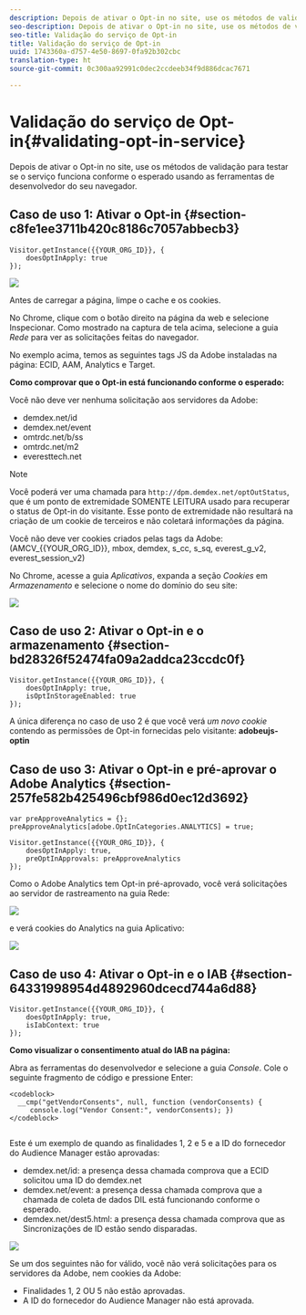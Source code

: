 ```yaml
---
description: Depois de ativar o Opt-in no site, use os métodos de validação para testar se o serviço funciona conforme o esperado usando as ferramentas de desenvolvedor do seu navegador.
seo-description: Depois de ativar o Opt-in no site, use os métodos de validação para testar se o serviço funciona conforme o esperado usando as ferramentas de desenvolvedor do seu navegador.
seo-title: Validação do serviço de Opt-in
title: Validação do serviço de Opt-in
uuid: 1743360a-d757-4e50-8697-0fa92b302cbc
translation-type: ht
source-git-commit: 0c300aa92991c0dec2ccdeeb34f9d886dcac7671

---
```



# Validação do serviço de Opt-in{#validating-opt-in-service}

Depois de ativar o Opt-in no site, use os métodos de validação para testar se o serviço funciona conforme o esperado usando as ferramentas de desenvolvedor do seu navegador.

## Caso de uso 1: Ativar o Opt-in {#section-c8fe1ee3711b420c8186c7057abbecb3}

```
Visitor.getInstance({{YOUR_ORG_ID}}, { 
    doesOptInApply: true 
});
```

![](assets/use_case_1_1.png)

Antes de carregar a página, limpe o cache e os cookies.

No Chrome, clique com o botão direito na página da web e selecione Inspecionar. Como mostrado na captura de tela acima, selecione a guia *Rede* para ver as solicitações feitas do navegador.

No exemplo acima, temos as seguintes tags JS da Adobe instaladas na página: ECID, AAM, Analytics e Target.

**Como comprovar que o Opt-in está funcionando conforme o esperado:**

Você não deve ver nenhuma solicitação aos servidores da Adobe:

* demdex.net/id
* demdex.net/event
* omtrdc.net/b/ss
* omtrdc.net/m2
* everesttech.net

>[!NOTE]
>
>Você poderá ver uma chamada para `http://dpm.demdex.net/optOutStatus`, que é um ponto de extremidade SOMENTE LEITURA usado para recuperar o status de Opt-in do visitante. Esse ponto de extremidade não resultará na criação de um cookie de terceiros e não coletará informações da página.

Você não deve ver cookies criados pelas tags da Adobe: (AMCV_{{YOUR_ORG_ID}}, mbox, demdex, s_cc, s_sq, everest_g_v2, everest_session_v2)

No Chrome, acesse a guia *Aplicativos*, expanda a seção *Cookies* em *Armazenamento* e selecione o nome do domínio do seu site:

![](assets/use_case_1_2.png)

## Caso de uso 2: Ativar o Opt-in e o armazenamento  {#section-bd28326f52474fa09a2addca23ccdc0f}

```
Visitor.getInstance({{YOUR_ORG_ID}}, { 
    doesOptInApply: true, 
    isOptInStorageEnabled: true 
});
```

A única diferença no caso de uso 2 é que você verá *um novo cookie* contendo as permissões de Opt-in fornecidas pelo visitante: **adobeujs-optin**

## Caso de uso 3: Ativar o Opt-in e pré-aprovar o Adobe Analytics  {#section-257fe582b425496cbf986d0ec12d3692}

```
var preApproveAnalytics = {}; 
preApproveAnalytics[adobe.OptInCategories.ANALYTICS] = true;

Visitor.getInstance({{YOUR_ORG_ID}}, { 
    doesOptInApply: true, 
    preOptInApprovals: preApproveAnalytics 
});
```

Como o Adobe Analytics tem Opt-in pré-aprovado, você verá solicitações ao servidor de rastreamento na guia Rede:

![](assets/use_case_3_1.png)

e verá cookies do Analytics na guia Aplicativo:

![](assets/use_case_3_2.png)

## Caso de uso 4: Ativar o Opt-in e o IAB  {#section-64331998954d4892960dcecd744a6d88}

```
Visitor.getInstance({{YOUR_ORG_ID}}, { 
    doesOptInApply: true, 
    isIabContext: true 
});
```

**Como visualizar o consentimento atual do IAB na página:**

Abra as ferramentas do desenvolvedor e selecione a guia *Console*. Cole o seguinte fragmento de código e pressione Enter:

```
<codeblock>
  __cmp("getVendorConsents", null, function (vendorConsents) { 
     console.log("Vendor Consent:", vendorConsents); }) 
</codeblock>  
  
```

Este é um exemplo de quando as finalidades 1, 2 e 5 e a ID do fornecedor do Audience Manager estão aprovadas:

* demdex.net/id: a presença dessa chamada comprova que a ECID solicitou uma ID do demdex.net
* demdex.net/event: a presença dessa chamada comprova que a chamada de coleta de dados DIL está funcionando conforme o esperado.
* demdex.net/dest5.html: a presença dessa chamada comprova que as Sincronizações de ID estão sendo disparadas.

![](assets/use_case_4_1.png)

Se um dos seguintes não for válido, você não verá solicitações para os servidores da Adobe, nem cookies da Adobe:

* Finalidades 1, 2 OU 5 não estão aprovadas.
* A ID do fornecedor do Audience Manager não está aprovada.